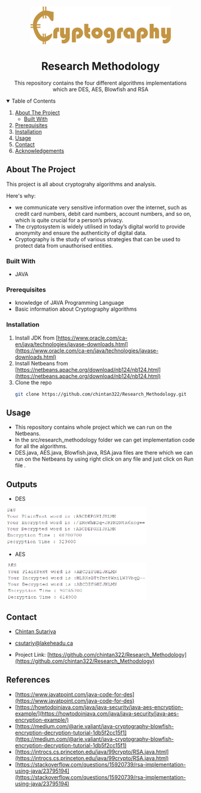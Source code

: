 
<p align="center">

  <a href="https://github.com/chintan322/Research_Methodology">
    <img src="images/logo.png" alt="Logo" width="375" height="100">
  </a>

  <h1 align="center">Research Methodology</h1>

  <p align="center">
    This repository contains the four different algorithms implementations which are DES, AES, Blowfish and RSA
    <br />
  </p>
</p>



<!-- TABLE OF CONTENTS -->
<details open="open">
  <summary>Table of Contents</summary>
  <ol>
    <li>
      <a href="#about-the-project">About The Project</a>
      <ul>
        <li><a href="#built-with">Built With</a></li>
      </ul>
    </li>    
    <li><a href="#prerequisites">Prerequisites</a></li>
    <li><a href="#installation">Installation</a></li>      
    <li><a href="#usage">Usage</a></li>
    <li><a href="#contact">Contact</a></li>
    <li><a href="#acknowledgements">Acknowledgements</a></li>
  </ol>
</details>



<!-- ABOUT THE PROJECT -->
## About The Project


This project is all about cryptograhy algorithms and analysis.


Here's why:
* we communicate very sensitive information over the internet, such as credit card numbers, debit card numbers, account numbers, and so on, which is quite crucial for a person’s privacy.
* The cryptosystem is widely utilised in today’s digital world to provide anonymity and ensure the authenticity of digital data.
* Cryptography is the study of various strategies that can be used to protect data from unauthorised entities.


### Built With


* JAVA

### Prerequisites


* knowledge of JAVA Programming Language
* Basic information about Cryptography algorithms

### Installation

1. Install JDK from [https://www.oracle.com/ca-en/java/technologies/javase-downloads.html](https://www.oracle.com/ca-en/java/technologies/javase-downloads.html)
2. Install Netbeans from [https://netbeans.apache.org/download/nb124/nb124.html](https://netbeans.apache.org/download/nb124/nb124.html)
3. Clone the repo
   ```sh
   git clone https://github.com/chintan322/Research_Methodology.git
   ```


## Usage

* This repository contains whole project which we can run on the Netbeans.
* In the src/research_methodology folder we can get implementation code for all the algorithms.
* DES.java, AES.java, Blowfish.java, RSA.java files are there which we can run on the Netbeans by using right click on any file and just click on Run file  .


## Outputs
* DES
<img src="images/DES_OP.PNG" alt="Logo" width="375" height="100">

* AES
<img src="images/AES_OP.PNG" alt="Logo" width="375" height="100">

## Contact

- [Chintan Sutariya](https://github.com/chintan322) 
- csutariy@lakeheadu.ca

- Project Link: [https://github.com/chintan322/Research_Methodology](https://github.com/chintan322/Research_Methodology)



## References
* [https://www.javatpoint.com/java-code-for-des](https://www.javatpoint.com/java-code-for-des)
* [https://howtodoinjava.com/java/java-security/java-aes-encryption-example/](https://howtodoinjava.com/java/java-security/java-aes-encryption-example/)
* [https://medium.com/@arie.valiant/java-cryptography-blowfish-encryption-decryption-tutorial-1db5f2cc15f1](https://medium.com/@arie.valiant/java-cryptography-blowfish-encryption-decryption-tutorial-1db5f2cc15f1)
* [https://introcs.cs.princeton.edu/java/99crypto/RSA.java.html](https://introcs.cs.princeton.edu/java/99crypto/RSA.java.html)
* [https://stackoverflow.com/questions/15920739/rsa-implementation-using-java/23795194](https://stackoverflow.com/questions/15920739/rsa-implementation-using-java/23795194)




